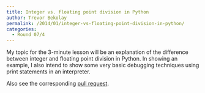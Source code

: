 ```yaml
---
title: Integer vs. floating point division in Python
author: Trevor Bekolay
permalink: /2014/01/integer-vs-floating-point-division-in-python/
categories:
  - Round 07/4
---
```

My topic for the 3-minute lesson will be an explanation of the difference between integer and floating point division in Python. In showing an example, I also intend to show some very basic debugging techniques using print statements in an interpreter.

Also see the corresponding [pull request][1].

 [1]: https://github.com/swcarpentry/bc/pull/233
